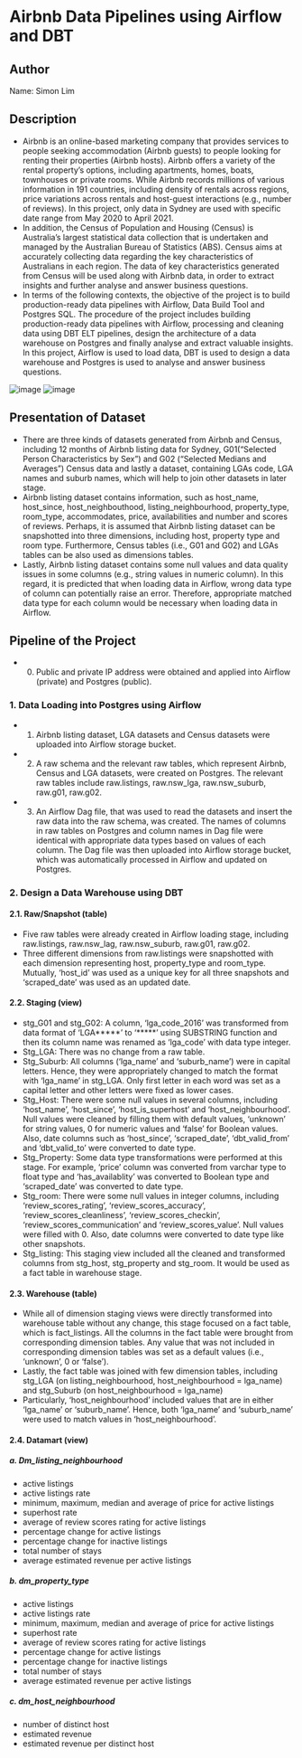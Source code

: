 # Airbnb Data Pipelines using Airflow and DBT 

## Author
Name: Simon Lim

## Description
- Airbnb is an online-based marketing company that provides services to people seeking accommodation (Airbnb guests) to people looking for renting their properties (Airbnb hosts). Airbnb offers a variety of the rental property’s options, including apartments, homes, boats, townhouses or private rooms. While Airbnb records millions of various information in 191 countries, including density of rentals across regions, price variations across rentals and host-guest interactions (e.g., number of reviews). In this project, only data in Sydney are used with specific date range from May 2020 to April 2021.
- In addition, the Census of Population and Housing (Census) is Australia’s largest statistical data collection that is undertaken and managed by the Australian Bureau of Statistics (ABS). Census aims at accurately collecting data regarding the key characteristics of Australians in each region. The data of key characteristics generated from Census will be used along with Airbnb data, in order to extract insights and further analyse and answer business questions.
- In terms of the following contexts, the objective of the project is to build production-ready data pipelines with Airflow, Data Build Tool and Postgres SQL. The procedure of the project includes building production-ready data pipelines with Airflow, processing and cleaning data using DBT ELT pipelines, design the architecture of a data warehouse on Postgres and finally analyse and extract valuable insights. In this project, Airflow is used to load data, DBT is used to design a data warehouse and Postgres is used to analyse and answer business questions.

![image](https://github.com/SimonLim03/Airbnb-Data-Pipelines-with-Airflow-/assets/150989115/ffe9a7b2-8c4e-4c29-a7eb-ef0a2168d213)
![image](https://github.com/SimonLim03/Airbnb-Data-Pipelines-with-Airflow-/assets/150989115/0d0e02be-0751-40b1-9975-a6f0ba8dd36e)




## Presentation of Dataset
- There are three kinds of datasets generated from Airbnb and Census, including 12 months of Airbnb listing data for Sydney, G01(“Selected Person Characteristics by Sex”) and G02 (“Selected Medians and Averages”) Census data and lastly a dataset, containing LGAs code, LGA names and suburb names, which will help to join other datasets in later stage.
- Airbnb listing dataset contains information, such as host_name, host_since, host_neighbouthood, listing_neighbourhood, property_type, room_type, accommodates, price, availabilities and number and scores of reviews. Perhaps, it is assumed that Airbnb listing dataset can be snapshotted into three dimensions, including host, property type and room type. Furthermore, Census tables (i.e., G01 and G02) and LGAs tables can be also used as dimensions tables.
- Lastly, Airbnb listing dataset contains some null values and data quality issues in some columns (e.g., string values in numeric column). In this regard, it is predicted that when loading data in Airflow, wrong data type of column can potentially raise an error. Therefore, appropriate matched data type for each column would be necessary when loading data in Airflow. 


## Pipeline of the Project
- 0. Public and private IP address were obtained and applied into Airflow (private) and Postgres (public).

### 1. Data Loading into Postgres using Airflow
- 1.	Airbnb listing dataset, LGA datasets and Census datasets were uploaded into Airflow storage bucket. 
- 2.	A raw schema and the relevant raw tables, which represent Airbnb, Census and LGA datasets, were created on Postgres. The relevant raw tables include raw.listings, raw.nsw_lga, raw.nsw_suburb, raw.g01, raw.g02. 
- 3.	An Airflow Dag file, that was used to read the datasets and insert the raw data into the raw schema, was created. The names of columns in raw tables on Postgres and column names in Dag file were identical with appropriate data types based on values of each column. The Dag file was then uploaded into Airflow storage bucket, which was automatically processed in Airflow and updated on Postgres.   

### 2. Design a Data Warehouse using DBT
#### 2.1. Raw/Snapshot (table)
- Five raw tables were already created in Airflow loading stage, including raw.listings, raw.nsw_lag, raw.nsw_suburb, raw.g01, raw.g02. 
-	Three different dimensions from raw.listings were snapshotted with each dimension representing host, property_type and room_type. Mutually, ‘host_id’ was used as a unique key for all three snapshots and ‘scraped_date’ was used as an updated date.

#### 2.2. Staging (view)
- stg_G01 and stg_G02:  A column, ‘lga_code_2016’ was transformed from data format of ‘LGA*****’ to ‘*****’ using SUBSTRING function and then its column name was renamed as ‘lga_code’ with data type integer. 
- Stg_LGA: There was no change from a raw table.
- Stg_Suburb: All columns (‘lga_name’ and ‘suburb_name’) were in capital letters. Hence, they were appropriately changed to match the format with ‘lga_name’ in stg_LGA. Only first letter in each word was set as a capital letter and other letters were fixed as lower cases.
- Stg_Host: There were some null values in several columns, including ‘host_name’, ‘host_since’, ‘host_is_superhost’ and ‘host_neighbourhood’. Null values were cleaned by filling them with default values, ‘unknown’ for string values, 0 for numeric values and ‘false’ for Boolean values. Also, date columns such as ‘host_since’, ‘scraped_date’, ‘dbt_valid_from’ and ‘dbt_valid_to’ were converted to date type.  
- Stg_Property: Some data type transformations were performed at this stage. For example, ‘price’ column was converted from varchar type to float type and ‘has_availablity’ was converted to Boolean type and ‘scraped_date’ was converted to date type. 
- Stg_room: There were some null values in integer columns, including ‘review_scores_rating’, ‘review_scores_accuracy’, ‘review_scores_cleanliness’, ‘review_scores_checkin’, ‘review_scores_communication’ and ‘review_scores_value’. Null values were filled with 0. Also, date columns were converted to date type like other snapshots.
- Stg_listing: This staging view included all the cleaned and transformed columns from stg_host, stg_property and stg_room. It would be used as a fact table in warehouse stage.

#### 2.3. Warehouse (table)
-	While all of dimension staging views were directly transformed into warehouse table without any change, this stage focused on a fact table, which is fact_listings. All the columns in the fact table were brought from corresponding dimension tables. Any value that was not included in corresponding dimension tables was set as a default values (i.e., ‘unknown’, 0 or ‘false’).
- Lastly, the fact table was joined with few dimension tables, including stg_LGA (on listing_neighbourhood, host_neighbourhood = lga_name) and stg_Suburb (on host_neighbourhood = lga_name)
-	Particularly, ‘host_neighbourhood’ included values that are in either ‘lga_name’ or ‘suburb_name’. Hence, both ‘lga_name’ and ‘suburb_name’ were used to match values in ‘host_neighbourhood’.

#### 2.4. Datamart (view)

##### a. Dm_listing_neighbourhood
-	active listings 
-	active listings rate
-	minimum, maximum, median and average of price for active listings 
-	superhost rate
-	average of review scores rating for active listings
-	percentage change for active listings
-	percentage change for inactive listings
-	total number of stays
-	average estimated revenue per active listings

##### b. dm_property_type
-	active listings 
-	active listings rate
-	minimum, maximum, median and average of price for active listings 
-	superhost rate
-	average of review scores rating for active listings
-	percentage change for active listings
-	percentage change for inactive listings
-	total number of stays
-	average estimated revenue per active listings

##### c. dm_host_neighbourhood
-	number of distinct host
-	estimated revenue
-	estimated revenue per distinct host



